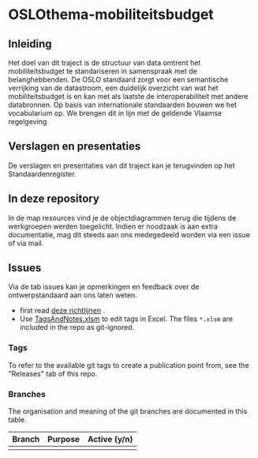 # OSLOthema-mobiliteitsbudget

## Inleiding
Het doel van dit traject is de structuur van data omtrent het mobiliteitsbudget te standariseren in samenspraak met de belanghebbenden. De OSLO standaard zorgt voor een semantische verrijking van de datastroom, een duidelijk overzicht van wat het mobiliteitsbudget is en kan met als laatste de interoperabiliteit met andere databronnen. Op basis van internationale standaarden bouwen we het vocabularium op. We brengen dit in lijn met de geldende Vlaamse regelgeving

## Verslagen en presentaties
De verslagen en presentaties van dit traject kan je terugvinden op het Standaardenregister.
## In deze repository
In de map resources vind je de objectdiagrammen terug die tijdens de werkgroepen werden toegelicht. Indien er noodzaak is aan extra documentatie, mag dit steeds aan ons medegedeeld worden via een issue of via mail.
## Issues
Via de tab issues kan je opmerkingen en feedback over de ontwerpstandaard aan ons laten weten.

- first read [deze richtlijnen](https://github.com/Informatievlaanderen/OSLO-toolchain/blob/master/doc-user/README.md) .
- Use [TagsAndNotes.xlsm](https://github.com/Informatievlaanderen/OSLO-allerleiTooltjes/tree/master/EA-Excel/TagsAndNotes) 
  to edit tags in Excel. The files `*.xlsm` are included in the repo as git-ignored.




### Tags
To refer to the available git tags to create a publication point from, see the "Releases" tab of this repo.


### Branches
The organisation and meaning of the git branches are documented in this table.


| Branch | Purpose | Active (y/n) |
| ------ | --------- | ---------------- | 
|  |  |  |
